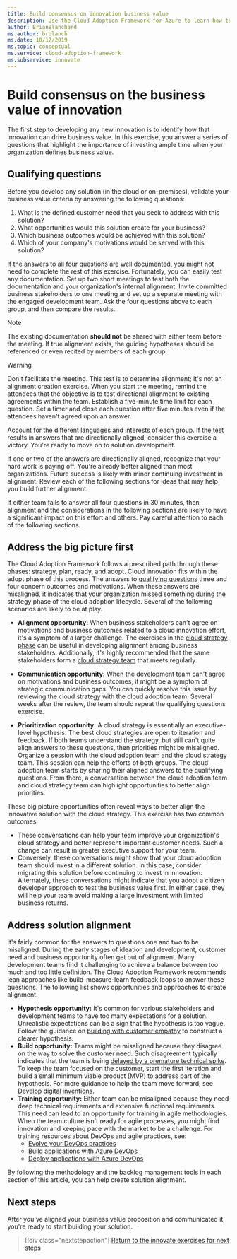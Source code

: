```yaml
---
title: Build consensus on innovation business value
description: Use the Cloud Adoption Framework for Azure to learn how to build consensus around stakeholders' definitions of cloud innovation business value.
author: BrianBlanchard
ms.author: brblanch
ms.date: 10/17/2019
ms.topic: conceptual
ms.service: cloud-adoption-framework
ms.subservice: innovate
---
```


# Build consensus on the business value of innovation

The first step to developing any new innovation is to identify how that innovation can drive business value. In this exercise, you answer a series of questions that highlight the importance of investing ample time when your organization defines business value.

## Qualifying questions

Before you develop any solution (in the cloud or on-premises), validate your business value criteria by answering the following questions:

1. What is the defined customer need that you seek to address with this solution?
1. What opportunities would this solution create for your business?
1. Which business outcomes would be achieved with this solution?
1. Which of your company's motivations would be served with this solution?

If the answers to all four questions are well documented, you might not need to complete the rest of this exercise. Fortunately, you can easily test any documentation. Set up two short meetings to test both the documentation and your organization's internal alignment. Invite committed business stakeholders to one meeting and set up a separate meeting with the engaged development team. Ask the four questions above to each group, and then compare the results.

> [!NOTE]
> The existing documentation **should not** be shared with either team before the meeting. If true alignment exists, the guiding hypotheses should be referenced or even recited by members of each group.

<!-- -->

> [!WARNING]
> Don't facilitate the meeting. This test is to determine alignment; it's not an alignment creation exercise. When you start the meeting, remind the attendees that the objective is to test directional alignment to existing agreements within the team. Establish a five-minute time limit for each question. Set a timer and close each question after five minutes even if the attendees haven't agreed upon an answer.

Account for the different languages and interests of each group. If the test results in answers that are directionally aligned, consider this exercise a victory. You're ready to move on to solution development.

If one or two of the answers are directionally aligned, recognize that your hard work is paying off. You're already better aligned than most organizations. Future success is likely with minor continuing investment in alignment. Review each of the following sections for ideas that may help you build further alignment.

If either team fails to answer all four questions in 30 minutes, then alignment and the considerations in the following sections are likely to have a significant impact on this effort and others. Pay careful attention to each of the following sections.

## Address the big picture first

The Cloud Adoption Framework follows a prescribed path through these phases: strategy, plan, ready, and adopt. Cloud innovation fits within the adopt phase of this process. The answers to [qualifying questions](#qualifying-questions) three and four concern outcomes and motivations. When these answers are misaligned, it indicates that your organization missed something during the strategy phase of the cloud adoption lifecycle. Several of the following scenarios are likely to be at play.

- **Alignment opportunity:** When business stakeholders can't agree on motivations and business outcomes related to a cloud innovation effort, it's a symptom of a larger challenge. The exercises in the [cloud strategy phase](../strategy/index.md) can be useful in developing alignment among business stakeholders. Additionally, it's highly recommended that the same stakeholders form a [cloud strategy team](../organize/cloud-strategy.md) that meets regularly.

- **Communication opportunity:** When the development team can't agree on motivations and business outcomes, it might be a symptom of strategic communication gaps. You can quickly resolve this issue by reviewing the cloud strategy with the cloud adoption team. Several weeks after the review, the team should repeat the qualifying questions exercise.

- **Prioritization opportunity:** A cloud strategy is essentially an executive-level hypothesis. The best cloud strategies are open to iteration and feedback. If both teams understand the strategy, but still can't quite align answers to these questions, then priorities might be misaligned. Organize a session with the cloud adoption team and the cloud strategy team. This session can help the efforts of both groups. The cloud adoption team starts by sharing their aligned answers to the qualifying questions. From there, a conversation between the cloud adoption team and cloud strategy team can highlight opportunities to better align priorities.

These big picture opportunities often reveal ways to better align the innovative solution with the cloud strategy. This exercise has two common outcomes:

- These conversations can help your team improve your organization's cloud strategy and better represent important customer needs. Such a change can result in greater executive support for your team.
- Conversely, these conversations might show that your cloud adoption team should invest in a different solution. In this case, consider migrating this solution before continuing to invest in innovation. Alternately, these conversations might indicate that you adopt a citizen developer approach to test the business value first. In either case, they will help your team avoid making a large investment with limited business returns.

## Address solution alignment

It's fairly common for the answers to questions one and two to be misaligned. During the early stages of ideation and development, customer need and business opportunity often get out of alignment. Many development teams find it challenging to achieve a balance between too much and too little definition. The Cloud Adoption Framework recommends lean approaches like build-measure-learn feedback loops to answer these questions. The following list shows opportunities and approaches to create alignment.

- **Hypothesis opportunity:** It's common for various stakeholders and development teams to have too many expectations for a solution. Unrealistic expectations can be a sign that the hypothesis is too vague. Follow the guidance on [building with customer empathy](./considerations/build.md) to construct a clearer hypothesis.
- **Build opportunity:** Teams might be misaligned because they disagree on the way to solve the customer need. Such disagreement typically indicates that the team is being [delayed by a premature technical spike](./considerations/build.md#reduce-complexity-and-delay-technical-spikes). To keep the team focused on the customer, start the first iteration and build a small minimum viable product (MVP) to address part of the hypothesis. For more guidance to help the team move forward, see [Develop digital inventions](./considerations/invention.md).
- **Training opportunity:** Either team can be misaligned because they need deep technical requirements and extensive functional requirements. This need can lead to an opportunity for training in agile methodologies. When the team culture isn't ready for agile processes, you might find innovation and keeping pace with the market to be a challenge. For training resources about DevOps and agile practices, see:
  - [Evolve your DevOps practices](https://docs.microsoft.com/learn/paths/evolve-your-devops-practices)
  - [Build applications with Azure DevOps](https://docs.microsoft.com/learn/paths/build-applications-with-azure-devops)
  - [Deploy applications with Azure DevOps](https://docs.microsoft.com/learn/paths/deploy-applications-with-azure-devops)

By following the methodology and the backlog management tools in each section of this article, you can help create solution alignment.

## Next steps

After you've aligned your business value proposition and communicated it, you're ready to start building your solution.

> [!div class="nextstepaction"]
> [Return to the innovate exercises for next steps](./index.md)
